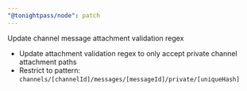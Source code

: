 ```yaml
---
"@tonightpass/node": patch
---
```


Update channel message attachment validation regex

- Update attachment validation regex to only accept private channel attachment paths
- Restrict to pattern: `channels/[channelId]/messages/[messageId]/private/[uniqueHash]`
